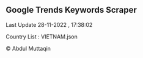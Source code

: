 

## Google Trends Keywords Scraper 
 
Last Update 28-11-2022 , 17:38:02

Country List :
VIETNAM.json



© Abdul Muttaqin 
